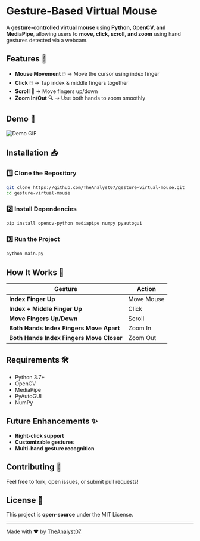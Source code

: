 # Gesture-Based Virtual Mouse

A **gesture-controlled virtual mouse** using **Python, OpenCV, and MediaPipe**, allowing users to **move, click, scroll, and zoom** using hand gestures detected via a webcam.

## Features 🚀
- **Mouse Movement** 🖱️ → Move the cursor using index finger
- **Click** 🖱️ → Tap index & middle fingers together
- **Scroll** 🔄 → Move fingers up/down
- **Zoom In/Out** 🔍 → Use both hands to zoom smoothly

## Demo 🎥
![Demo GIF](your-demo-link-here)

## Installation 📥
### 1️⃣ Clone the Repository
```sh
git clone https://github.com/TheAnalyst07/gesture-virtual-mouse.git
cd gesture-virtual-mouse
```
### 2️⃣ Install Dependencies
```sh
pip install opencv-python mediapipe numpy pyautogui
```
### 3️⃣ Run the Project
```sh
python main.py
```

## How It Works 🤖
| Gesture | Action |
|---------|--------|
| **Index Finger Up** | Move Mouse |
| **Index + Middle Finger Up** | Click |
| **Move Fingers Up/Down** | Scroll |
| **Both Hands Index Fingers Move Apart** | Zoom In |
| **Both Hands Index Fingers Move Closer** | Zoom Out |

## Requirements 🛠️
- Python 3.7+
- OpenCV
- MediaPipe
- PyAutoGUI
- NumPy

## Future Enhancements ✨
- **Right-click support**
- **Customizable gestures**
- **Multi-hand gesture recognition**

## Contributing 🤝
Feel free to fork, open issues, or submit pull requests!

## License 📜
This project is **open-source** under the MIT License.

---
Made with ❤️ by [TheAnalyst07](https://github.com/TheAnalyst07)


